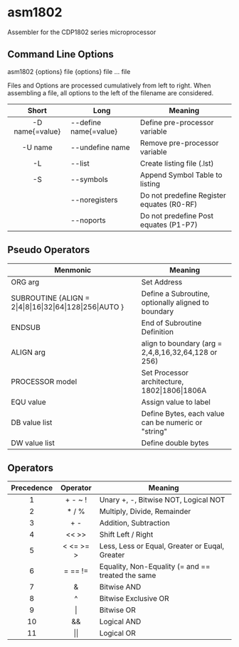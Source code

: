 # asm1802
Assembler for the CDP1802 series microprocessor

## Command Line Options

asm1802 {options} file {options} file ... file

Files and Options are processed cumulatively from left to right. When assembling a file, all options to the left of the filename are considered.

| Short | Long | Meaning |
| :---: | --- | --- |
| -D name{=value} | --define name{=value} | Define pre-processor variable |
| -U name | --undefine name | Remove pre-processor variable |
| -L | --list | Create listing file (.lst) |
| -S | --symbols | Append Symbol Table to listing |
| | --noregisters | Do not predefine Register equates (R0-RF) |
| | --noports | Do not predefine Post equates (P1-P7) |

## Pseudo Operators

| Menmonic | Meaning |
| --- | --- |
| ORG arg | Set Address |
| SUBROUTINE {ALIGN = 2\|4\|8\|16\|32\|64\|128\|256\|AUTO } | Define a Subroutine, optionally aligned to boundary |
| ENDSUB | End of Subroutine Definition |
| ALIGN arg | align to boundary (arg = 2,4,8,16,32,64,128 or 256) |
| PROCESSOR model | Set Processor architecture, 1802\|1806\|1806A |
| EQU value | Assign value to label |
| DB value list | Define Bytes, each value can be numeric or "string" |
| DW value list | Define double bytes |

## Operators

| Precedence | Operator | Meaning |
| :---: | :---: | --- |
| 1 | + - ~ ! | Unary +, -, Bitwise NOT, Logical NOT |
| 2 | * / % | Multiply, Divide, Remainder |
| 3 | + - | Addition, Subtraction |
| 4 | << >> | Shift Left / Right |
| 5 | < <= >= > | Less, Less or Equal, Greater or Euqal, Greater |
| 6 | = == != | Equality, Non-Equality (= and == treated the same |
| 7 | & | Bitwise AND |
| 8 | ^ | Bitwise Exclusive OR |
| 9 | \| | Bitwise OR |
| 10 | && | Logical AND |
| 11 | \|\| | Logical OR |
